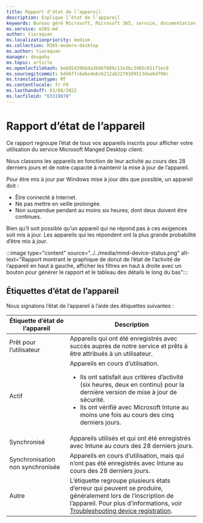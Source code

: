 ```yaml
---
title: Rapport d’état de l’appareil
description: Explique l’état de l’appareil
keywords: Bureau géré Microsoft, Microsoft 365, service, documentation
ms.service: m365-md
author: tiaraquan
ms.localizationpriority: medium
ms.collection: M365-modern-desktop
ms.author: tiaraquan
manager: dougeby
ms.topic: article
ms.openlocfilehash: be685d39bbda3b96f689c13a3bc3485c011f1ec8
ms.sourcegitcommit: bdd6ffc6ebe4e6cb212ab22793d9513dae6d798c
ms.translationtype: MT
ms.contentlocale: fr-FR
ms.lasthandoff: 03/08/2022
ms.locfileid: "63319878"
---
```

# <a name="device-status-report"></a>Rapport d’état de l’appareil

Ce rapport regroupe l’état de tous vos appareils inscrits pour afficher votre utilisation du service Microsoft Manged Desktop client.

Nous classons les appareils en fonction de leur activité au cours des 28 derniers jours et de notre capacité à maintenir la mise à jour de l’appareil.

Pour être mis à jour par Windows mise à jour dès que possible, un appareil doit :

- Être connecté à Internet.
- Ne pas mettre en veille prolongée.
- Non suspendue pendant au moins six heures, dont deux doivent être continues.

Bien qu’il soit possible qu’un appareil qui ne répond pas à ces exigences soit mis à jour. Les appareils qui les répondent ont la plus grande probabilité d’être mis à jour.

:::image type="content" source="../../media/mmd-device-status.png" alt-text="Rapport montrant le graphique de donut de l’état de l’activité de l’appareil en haut à gauche, afficher les filtres en haut à droite avec un bouton pour générer le rapport et le tableau des détails le long du bas":::

## <a name="device-status-labels"></a>Étiquettes d’état de l’appareil

Nous signalons l’état de l’appareil à l’aide des étiquettes suivantes :

| Étiquette d’état de l’appareil | Description |
| ------ | ------ |
| Prêt pour l’utilisateur | Appareils qui ont été enregistrés avec succès auprès de notre service et prêts à être attribués à un utilisateur.|
| Actif | Appareils en cours d’utilisation. <ul><li>Ils ont satisfait aux critères d’activité (six heures, deux en continu) pour la dernière version de mise à jour de sécurité.</li> <li>Ils ont vérifié avec Microsoft Intune au moins une fois au cours des cinq derniers jours.</li></ul> |
| Synchronisé | Appareils utilisés et qui ont été enregistrés avec Intune au cours des 28 derniers jours.
| Synchronisation non synchronisée | Appareils en cours d’utilisation, mais qui n’ont pas été enregistrés avec Intune au cours des 28 derniers jours. |
| Autre | L’étiquette regroupe plusieurs états d’erreur qui peuvent se produire, généralement lors de l’inscription de l’appareil. Pour plus d’informations, voir [Troubleshooting device registration](../get-started/manual-registration.md#troubleshooting-device-registration). |
